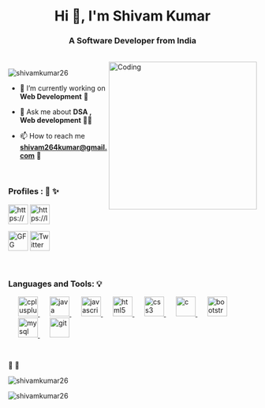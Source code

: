 <h1 align="center">Hi 👋, I'm Shivam Kumar</h1>
<h3 align="center">A Software Developer from India</h3>
<br>
<img align="right" alt="Coding" width="300" src="https://media.giphy.com/media/kSCB3oEcIpwRO/giphy.gif">

<p align="left"> <img src="https://komarev.com/ghpvc/?username=shivamkumar26&label=Profile%20views&color=0e75b6&style=flat" alt="shivamkumar26" /> </p>

- 🌱 I’m currently working on **Web Development** 🌱

- 💬 Ask me about **DSA , Web development** 👨‍💻

- 📫 How to reach me **shivam264kumar@gmail.com** 💌
<br>
<h3 align="left">Profiles :  👼 ✨</h3>
<p align="left">
<a href="https://linkedin.com/in/https://www.linkedin.com/in/shivam-kumar-b09b94175/" target="blank"><img align="center" src="https://upload.wikimedia.org/wikipedia/commons/thumb/c/ca/LinkedIn_logo_initials.png/600px-LinkedIn_logo_initials.png?20140125013055" alt="https://www.linkedin.com/in/shivam-kumar-b09b94175/" height="40" width="40" /></a>
<a href="https://www.leetcode.com/https://leetcode.com/shivamk17/" target="blank"><img align="center" src="https://encrypted-tbn0.gstatic.com/images?q=tbn:ANd9GcQAG3opWgbXA7NUjT2nQbN1kvL2m6u0ArLAjw&usqp=CAU" alt="https://leetcode.com/shivamk17/" height="40" width="40"/></a>
</p>
<p align="left">
<a href="https://auth.geeksforgeeks.org/user/shivam264kumar/practice" target="blank"><img src="https://encrypted-tbn0.gstatic.com/images?q=tbn:ANd9GcSRhNbRndQXwJo74QRkcXEcNxQiYENcT7Hivg&usqp=CAU" alt="GFG" height="40" width="40"/></a>
<a href="https://twitter.com/Im_Shivamk" target="blank"><img src="https://encrypted-tbn0.gstatic.com/images?q=tbn:ANd9GcQ_jrm3UUYeyF7JnS75pMvuSwp5MkqVp_a4jA&usqp=CAU" alt="Twitter" height="40" width="40"/></a>
</p>

<br>
<h3 align="left">Languages and Tools: 💡</h3>
<p align="left"> 
  <a href="https://www.w3schools.com/cpp/" target="_blank" rel="noreferrer" style="margin-left: 20px;"> <img src="https://upload.wikimedia.org/wikipedia/commons/thumb/1/18/ISO_C%2B%2B_Logo.svg/1822px-ISO_C%2B%2B_Logo.svg.png" alt="cplusplus" width="40" height="40"/> </a>
  <a href="https://www.java.com" target="_blank" rel="noreferrer" style="margin-left: 20px;"> <img src="https://encrypted-tbn0.gstatic.com/images?q=tbn:ANd9GcRVCOo8AhUVIe7fBkX57RG1FCbToUou5wh5hg&usqp=CAU" alt="java" width="40" height="40"/> </a>
  <a href="https://developer.mozilla.org/en-US/docs/Web/JavaScript" target="_blank" rel="noreferrer" style="margin-left: 20px;"> <img src="https://encrypted-tbn0.gstatic.com/images?q=tbn:ANd9GcTKmJE3bBLMQb0bhPJeLi_h_40w8oCxmGdlzw&usqp=CAU" alt="javascript" width="40" height="40"/> </a> 
  <a href="https://www.w3.org/html/" target="_blank" rel="noreferrer" style="margin-left: 20px;"> <img src="https://encrypted-tbn0.gstatic.com/images?q=tbn:ANd9GcTr7hWu-N5eW5iFhzGfSkKLrw4lGxCuMNomdA&usqp=CAU" alt="html5" width="40" height="40"/> </a> 
  <a href="https://www.w3schools.com/css/" target="_blank" rel="noreferrer" style="margin-left: 20px;"> <img src="https://encrypted-tbn0.gstatic.com/images?q=tbn:ANd9GcSlgFMQA2Kz1e-vSsDSSPH7lHd8_r2dJuAEfA&usqp=CAU" alt="css3" width="40" height="40"/> </a> 
  <a href="https://www.cprogramming.com/" target="_blank" rel="noreferrer"> <img src="https://upload.wikimedia.org/wikipedia/commons/thumb/1/18/C_Programming_Language.svg/1200px-C_Programming_Language.svg.png" alt="c" width="40" height="40" style="margin-left: 20px;"/> </a>
  <a href="https://getbootstrap.com" target="_blank" rel="noreferrer"> <img src="https://upload.wikimedia.org/wikipedia/commons/b/b2/Bootstrap_logo.svg" alt="bootstrap" width="40" height="40" style="margin-left: 20px;"/> </a>
  <a href="https://www.mysql.com/" target="_blank" rel="noreferrer" style="margin-left: 20px;"> <img src="https://encrypted-tbn0.gstatic.com/images?q=tbn:ANd9GcQ5hDbbIe63WRwCWAfpzNop86ShXtbRN49Svw&usqp=CAU" alt="mysql" width="40" height="40"/> </a>
  <a href="https://git-scm.com/" target="_blank" rel="noreferrer" style="margin-left: 20px;"> <img src="https://github.githubassets.com/images/modules/logos_page/GitHub-Mark.png" alt="git" width="40" height="40"/> </a> 
   </p>
<br>

🚀 🚀
<p><img align="left" src="https://github-readme-stats.vercel.app/api?username=shivamkumar26&show_icons=true&locale=en" alt="shivamkumar26" /></p>
<br>
<p><img align="center" src="https://github-readme-stats.vercel.app/api/top-langs?username=shivamkumar26&show_icons=true&locale=en&layout=compact" alt="shivamkumar26" /></p>
<br>

